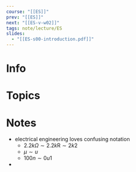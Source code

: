 ```yaml
---
course: "[[ES]]"
prev: "[[ES]]"
next: "[[ES-v-w02]]"
tags: note/lecture/ES
slides:
  - "[[ES-s00-introduction.pdf]]"
---
```



# Info


# Topics


# Notes
- electrical engineering loves confusing notation
    - $2.2k\Omega \sim 2.2k\mathrm{R} \sim 2k2$
    - $\mu \sim u$
    - $100n \sim 0u1$
- 